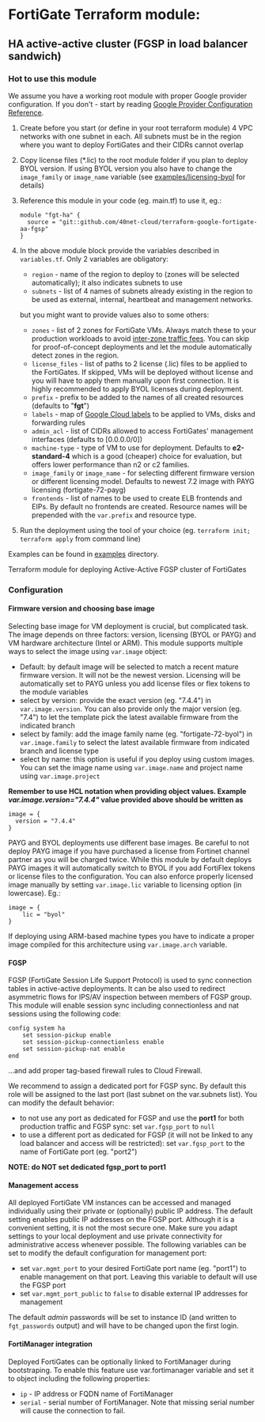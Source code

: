# FortiGate Terraform module:
## HA active-active cluster (FGSP in load balancer sandwich)

### Hot to use this module

We assume you have a working root module with proper Google provider configuration. If you don't - start by reading [Google Provider Configuration Reference](https://registry.terraform.io/providers/hashicorp/google/latest/docs/guides/provider_reference).

1. Create before you start (or define in your root terraform module) 4 VPC networks with one subnet in each. All subnets must be in the region where you want to deploy FortiGates and their CIDRs cannot overlap
1. Copy license files (*.lic) to the root module folder if you plan to deploy BYOL version. If using BYOL version you also have to change the `image_family` or `image_name` variable (see [examples/licensing-byol](./examples/licensing-byol) for details)
1. Reference this module in your code (eg. main.tf) to use it, eg.:
    ```
    module "fgt-ha" {  
      source = "git::github.com/40net-cloud/terraform-google-fortigate-aa-fgsp"  
    }
    ```
1. In the above module block provide the variables described in `variables.tf`. Only 2 variables are obligatory:
    - `region` - name of the region to deploy to (zones will be selected automatically); it also indicates subnets to use
    - `subnets` - list of 4 names of subnets already existing in the region to be used as external, internal, heartbeat and management networks.

    but you might want to provide values also to some others:
    - `zones` - list of 2 zones for FortiGate VMs. Always match these to your production workloads to avoid [inter-zone traffic fees](https://cloud.google.com/vpc/network-pricing). You can skip for proof-of-concept deployments and let the module automatically detect zones in the region.
    - `license_files` - list of paths to 2 license (.lic) files to be applied to the FortiGates. If skipped, VMs will be deployed without license and you will have to apply them manually upon first connection. It is highly recommended to apply BYOL licenses during deployment.
    - `prefix` - prefix to be added to the names of all created resources (defaults to "**fgt**")
    - `labels` - map of [Google Cloud labels](https://cloud.google.com/compute/docs/labeling-resources) to be applied to VMs, disks and forwarding rules
    - `admin_acl` - list of CIDRs allowed to access FortiGates' management interfaces (defaults to [0.0.0.0/0])
    - `machine-type` - type of VM to use for deployment. Defaults to **e2-standard-4** which is a good (cheaper) choice for evaluation, but offers lower performance than n2 or c2 families.
    - `image_family` or `image_name` - for selecting different firmware version or different licensing model. Defaults to newest 7.2 image with PAYG licensing (fortigate-72-payg)
    - `frontends` - list of names to be used to create ELB frontends and EIPs. By default no frontends are created. Resource names will be prepended with the `var.prefix` and resource type.
1. Run the deployment using the tool of your choice (eg. `terraform init; terraform apply` from command line)

Examples can be found in [examples](examples) directory.

Terraform module for deploying Active-Active FGSP cluster of FortiGates


### Configuration

#### Firmware version and choosing base image

Selecting base image for VM deployment is crucial, but complicated task. The image depends on three factors: version, licensing (BYOL or PAYG) and VM hardware architecture (Intel or ARM). This module supports multiple ways to select the image using `var.image` object:

- Default: by default image will be selected to match a recent mature firmware version. It will not be the newest version. Licensing will be automatically set to PAYG unless you add license files or flex tokens to the module variables
- select by version: provide the exact version (eg. "7.4.4") in `var.image.version`. You can also provide only the major version (eg. "7.4") to let the template pick the latest available firmware from the indicated branch
- select by family: add the image family name (eg. "fortigate-72-byol") in `var.image.family` to select the latest available firmware from indicated branch and license type
- select by name: this option is useful if you deploy using custom images. You can set the image name using `var.image.name` and project name using `var.image.project`

**Remember to use HCL notation when providing object values. Example *var.image.version="7.4.4"* value provided above should be written as**

```
image = {
  version = "7.4.4"
}
```

PAYG and BYOL deployments use different base images. Be careful to not deploy PAYG image if you have purchased a license from Fortinet channel partner as you will be charged twice. While this module by default deploys PAYG images it will automatically switch to BYOL if you add FortiFlex tokens or license files to the configuration. You can also enforce properly licensed image manually by setting `var.image.lic` variable to licensing option (in lowercase). Eg.:

```
image = {
    lic = "byol"
}
```

If deploying using ARM-based machine types you have to indicate a proper image compiled for this architecture using `var.image.arch` variable.

#### FGSP

FGSP (FortiGate Session Life Support Protocol) is used to sync connection tables in active-active deployments. It can be also used to redirect asymmetric flows for IPS/AV inspection between members of FGSP group. This module will enable session sync including connectionless and nat sessions using the following code:

```
config system ha
    set session-pickup enable
    set session-pickup-connectionless enable
    set session-pickup-nat enable
end
```

...and add proper tag-based firewall rules to Cloud Firewall.

We recommend to assign a dedicated port for FGSP sync. By default this role will be assigned to the last port (last subnet on the var.subnets list). You can modify the default behavior:

- to not use any port as dedicated for FGSP and use the **port1** for both production traffic and FGSP sync: set `var.fgsp_port` to `null`
- to use a different port as dedicated for FGSP (it will not be linked to any load balancer and access will be restricted): set `var.fgsp_port` to the name of FortiGate port (eg. "port2")

**NOTE: do NOT set dedicated fgsp_port to port1**

#### Management access

All deployed FortiGate VM instances can be accessed and managed individually using their private or (optionally) public IP address. The default setting enables public IP addresses on the FGSP port. Although it is a convenient setting, it is not the most secure one. Make sure you adapt settings to your local deployment and use private connectivity for administrative access whenever possible. The following variables can be set to modify the default configuration for management port:

- set `var.mgmt_port` to your desired FortiGate port name (eg. "port1") to enable management on that port. Leaving this variable to default will use the FGSP port
- set `var.mgmt_port_public` to `false` to disable external IP addresses for management

The default *admin* passwords will be set to instance ID (and written to `fgt_passwords` output) and will have to be changed upon the first login.

#### FortiManager integration

Deployed FortiGates can be optionally linked to FortiManager during bootstraping. To enable this feature use var.fortimanager variable and set it to object including the following properties:

- `ip` - IP address or FQDN name of FortiManager
- `serial` - serial number of FortiManager. Note that missing serial number will cause the connection to fail.
